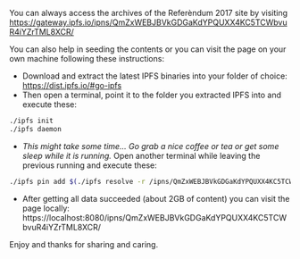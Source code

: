 You can always access the archives of the Referèndum 2017 site by visiting https://gateway.ipfs.io/ipns/QmZxWEBJBVkGDGaKdYPQUXX4KC5TCWbvuR4iYZrTML8XCR/

You can also help in seeding the contents or you can visit the page on your own machine following these instructions:

- Download and extract the latest IPFS binaries into your folder of choice: https://dist.ipfs.io/#go-ipfs
- Then open a terminal, point it to the folder you extracted IPFS into and execute these:

```sh
./ipfs init
./ipfs daemon
```

- *This might take some time... Go grab a nice coffee or tea or get some sleep while it is running.* Open another terminal while leaving the previous running and execute these:

```sh
./ipfs pin add $(./ipfs resolve -r /ipns/QmZxWEBJBVkGDGaKdYPQUXX4KC5TCWbvuR4iYZrTML8XCR)
```

- After getting all data succeeded (about 2GB of content) you can visit the page locally: https://localhost:8080/ipns/QmZxWEBJBVkGDGaKdYPQUXX4KC5TCWbvuR4iYZrTML8XCR/

Enjoy and thanks for sharing and caring. 
